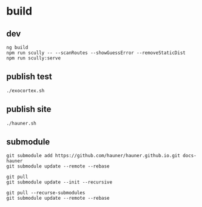 # build

## dev

    ng build
    npm run scully -- --scanRoutes --showGuessError --removeStaticDist
    npm run scully:serve

## publish test

    ./exocortex.sh
    
## publish site

    ./hauner.sh
    
    
## submodule

    git submodule add https://github.com/hauner/hauner.github.io.git docs-hauner
    git submodule update --remote --rebase
    
    git pull
    git submodule update --init --recursive

    git pull --recurse-submodules
    git submodule update --remote --rebase
